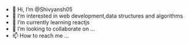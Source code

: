 - 👋 Hi, I’m @Shivyansh05
- 👀 I’m interested in web development,data structures and algorithms
- 🌱 I’m currently learning reactjs
- 💞️ I’m looking to collaborate on ...
- 📫 How to reach me ...

<!---
Shivyansh05/Shivyansh05 is a ✨ special ✨ repository because its `README.md` (this file) appears on your GitHub profile.
You can click the Preview link to take a look at your changes.
--->
